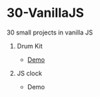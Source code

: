 # 30-VanillaJS
30 small projects in vanilla JS

1. Drum Kit
    - <a href="https://peeyush-pant.github.io/JS-Drum-Kit/" target="_blank">Demo</a>

2. JS clock
    - Demo

